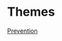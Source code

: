 <meta name="viewport" content="width=device-width, initial-scale=1"><style>body {width: 90%}</style>
# Themes
[Prevention](./prevention.html)